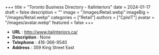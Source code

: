 +++
title = "Toronto Business Directory - ItalInteriors"
date = 2024-01-17
draft = false
description = ""
image = "/images/Retail.webp"
imageBig = "/images/Retail.webp"
categories = ["Retail"]
authors = ["CplsIT"]
avatar = "/images/avatar.webp"
featured = false
+++


* **URL** :  http://www.italinteriors.ca/
* **Description** : None
* **Telephone** : 416-366-9540
* **Address** : 359 King Street East